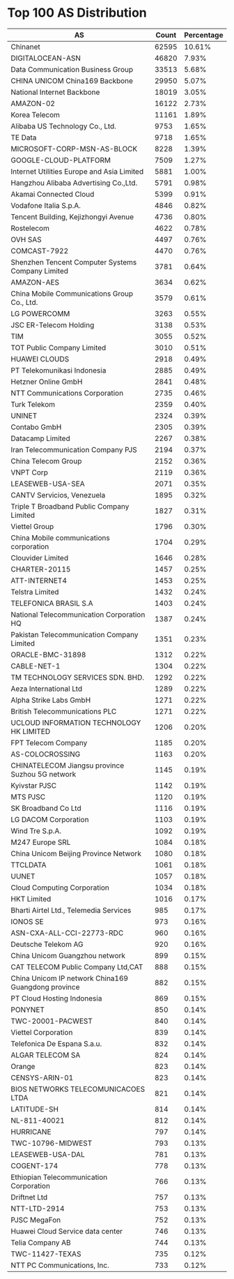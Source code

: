 # Top 100 AS Distribution
| AS | Count | Percentage |
|----|----|----|
| Chinanet | 62595 | 10.61% |
| DIGITALOCEAN-ASN | 46820 | 7.93% |
| Data Communication Business Group | 33513 | 5.68% |
| CHINA UNICOM China169 Backbone | 29950 | 5.07% |
| National Internet Backbone | 18019 | 3.05% |
| AMAZON-02 | 16122 | 2.73% |
| Korea Telecom | 11161 | 1.89% |
| Alibaba US Technology Co., Ltd. | 9753 | 1.65% |
| TE Data | 9718 | 1.65% |
| MICROSOFT-CORP-MSN-AS-BLOCK | 8228 | 1.39% |
| GOOGLE-CLOUD-PLATFORM | 7509 | 1.27% |
| Internet Utilities Europe and Asia Limited | 5881 | 1.00% |
| Hangzhou Alibaba Advertising Co.,Ltd. | 5791 | 0.98% |
| Akamai Connected Cloud | 5399 | 0.91% |
| Vodafone Italia S.p.A. | 4846 | 0.82% |
| Tencent Building, Kejizhongyi Avenue | 4736 | 0.80% |
| Rostelecom | 4622 | 0.78% |
| OVH SAS | 4497 | 0.76% |
| COMCAST-7922 | 4470 | 0.76% |
| Shenzhen Tencent Computer Systems Company Limited | 3781 | 0.64% |
| AMAZON-AES | 3634 | 0.62% |
| China Mobile Communications Group Co., Ltd. | 3579 | 0.61% |
| LG POWERCOMM | 3263 | 0.55% |
| JSC ER-Telecom Holding | 3138 | 0.53% |
| TIM | 3055 | 0.52% |
| TOT Public Company Limited | 3010 | 0.51% |
| HUAWEI CLOUDS | 2918 | 0.49% |
| PT Telekomunikasi Indonesia | 2885 | 0.49% |
| Hetzner Online GmbH | 2841 | 0.48% |
| NTT Communications Corporation | 2735 | 0.46% |
| Turk Telekom | 2359 | 0.40% |
| UNINET | 2324 | 0.39% |
| Contabo GmbH | 2305 | 0.39% |
| Datacamp Limited | 2267 | 0.38% |
| Iran Telecommunication Company PJS | 2194 | 0.37% |
| China Telecom Group | 2152 | 0.36% |
| VNPT Corp | 2119 | 0.36% |
| LEASEWEB-USA-SEA | 2071 | 0.35% |
| CANTV Servicios, Venezuela | 1895 | 0.32% |
| Triple T Broadband Public Company Limited | 1827 | 0.31% |
| Viettel Group | 1796 | 0.30% |
| China Mobile communications corporation | 1704 | 0.29% |
| Clouvider Limited | 1646 | 0.28% |
| CHARTER-20115 | 1457 | 0.25% |
| ATT-INTERNET4 | 1453 | 0.25% |
| Telstra Limited | 1432 | 0.24% |
| TELEFONICA BRASIL S.A | 1403 | 0.24% |
| National Telecommunication Corporation HQ | 1387 | 0.24% |
| Pakistan Telecommunication Company Limited | 1351 | 0.23% |
| ORACLE-BMC-31898 | 1312 | 0.22% |
| CABLE-NET-1 | 1304 | 0.22% |
| TM TECHNOLOGY SERVICES SDN. BHD. | 1292 | 0.22% |
| Aeza International Ltd | 1289 | 0.22% |
| Alpha Strike Labs GmbH | 1271 | 0.22% |
| British Telecommunications PLC | 1271 | 0.22% |
| UCLOUD INFORMATION TECHNOLOGY HK LIMITED | 1206 | 0.20% |
| FPT Telecom Company | 1185 | 0.20% |
| AS-COLOCROSSING | 1163 | 0.20% |
| CHINATELECOM Jiangsu province Suzhou 5G network | 1145 | 0.19% |
| Kyivstar PJSC | 1142 | 0.19% |
| MTS PJSC | 1120 | 0.19% |
| SK Broadband Co Ltd | 1116 | 0.19% |
| LG DACOM Corporation | 1103 | 0.19% |
| Wind Tre S.p.A. | 1092 | 0.19% |
| M247 Europe SRL | 1084 | 0.18% |
| China Unicom Beijing Province Network | 1080 | 0.18% |
| TTCLDATA | 1061 | 0.18% |
| UUNET | 1057 | 0.18% |
| Cloud Computing Corporation | 1034 | 0.18% |
| HKT Limited | 1016 | 0.17% |
| Bharti Airtel Ltd., Telemedia Services | 985 | 0.17% |
| IONOS SE | 973 | 0.16% |
| ASN-CXA-ALL-CCI-22773-RDC | 960 | 0.16% |
| Deutsche Telekom AG | 920 | 0.16% |
| China Unicom Guangzhou network | 899 | 0.15% |
| CAT TELECOM Public Company Ltd,CAT | 888 | 0.15% |
| China Unicom IP network China169 Guangdong province | 882 | 0.15% |
| PT Cloud Hosting Indonesia | 869 | 0.15% |
| PONYNET | 850 | 0.14% |
| TWC-20001-PACWEST | 840 | 0.14% |
| Viettel Corporation | 839 | 0.14% |
| Telefonica De Espana S.a.u. | 832 | 0.14% |
| ALGAR TELECOM SA | 824 | 0.14% |
| Orange | 823 | 0.14% |
| CENSYS-ARIN-01 | 823 | 0.14% |
| BIOS NETWORKS TELECOMUNICACOES LTDA | 821 | 0.14% |
| LATITUDE-SH | 814 | 0.14% |
| NL-811-40021 | 812 | 0.14% |
| HURRICANE | 797 | 0.14% |
| TWC-10796-MIDWEST | 793 | 0.13% |
| LEASEWEB-USA-DAL | 781 | 0.13% |
| COGENT-174 | 778 | 0.13% |
| Ethiopian Telecommunication Corporation | 766 | 0.13% |
| Driftnet Ltd | 757 | 0.13% |
| NTT-LTD-2914 | 753 | 0.13% |
| PJSC MegaFon | 752 | 0.13% |
| Huawei Cloud Service data center | 746 | 0.13% |
| Telia Company AB | 744 | 0.13% |
| TWC-11427-TEXAS | 735 | 0.12% |
| NTT PC Communications, Inc. | 733 | 0.12% |
